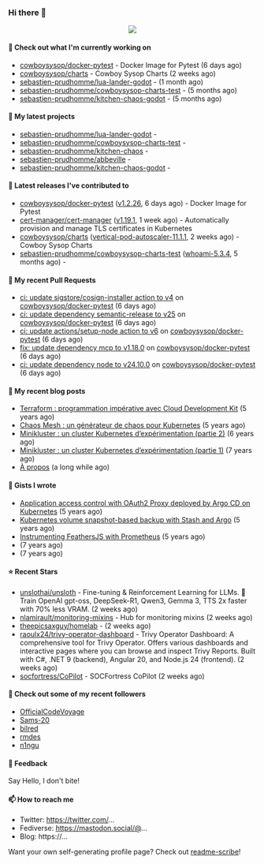 ### Hi there 👋

<p align="center"><img src="https://github-readme-stats.vercel.app/api?username=sebastien-prudhomme&show_icons=true&locale=en"/></p>

#### 👷 Check out what I'm currently working on

- [cowboysysop/docker-pytest](https://github.com/cowboysysop/docker-pytest) - Docker Image for Pytest (6 days ago)
- [cowboysysop/charts](https://github.com/cowboysysop/charts) - Cowboy Sysop Charts (2 weeks ago)
- [sebastien-prudhomme/lua-lander-godot](https://github.com/sebastien-prudhomme/lua-lander-godot) -  (1 month ago)
- [sebastien-prudhomme/cowboysysop-charts-test](https://github.com/sebastien-prudhomme/cowboysysop-charts-test) -  (5 months ago)
- [sebastien-prudhomme/kitchen-chaos-godot](https://github.com/sebastien-prudhomme/kitchen-chaos-godot) -  (5 months ago)

#### 🌱 My latest projects

- [sebastien-prudhomme/lua-lander-godot](https://github.com/sebastien-prudhomme/lua-lander-godot) - 
- [sebastien-prudhomme/cowboysysop-charts-test](https://github.com/sebastien-prudhomme/cowboysysop-charts-test) - 
- [sebastien-prudhomme/kitchen-chaos](https://github.com/sebastien-prudhomme/kitchen-chaos) - 
- [sebastien-prudhomme/abbeville](https://github.com/sebastien-prudhomme/abbeville) - 
- [sebastien-prudhomme/kitchen-chaos-godot](https://github.com/sebastien-prudhomme/kitchen-chaos-godot) - 

#### 🔭 Latest releases I've contributed to

- [cowboysysop/docker-pytest](https://github.com/cowboysysop/docker-pytest) ([v1.2.26](https://github.com/cowboysysop/docker-pytest/releases/tag/v1.2.26), 6 days ago) - Docker Image for Pytest
- [cert-manager/cert-manager](https://github.com/cert-manager/cert-manager) ([v1.19.1](https://github.com/cert-manager/cert-manager/releases/tag/v1.19.1), 1 week ago) - Automatically provision and manage TLS certificates in Kubernetes
- [cowboysysop/charts](https://github.com/cowboysysop/charts) ([vertical-pod-autoscaler-11.1.1](https://github.com/cowboysysop/charts/releases/tag/vertical-pod-autoscaler-11.1.1), 2 weeks ago) - Cowboy Sysop Charts
- [sebastien-prudhomme/cowboysysop-charts-test](https://github.com/sebastien-prudhomme/cowboysysop-charts-test) ([whoami-5.3.4](https://github.com/sebastien-prudhomme/cowboysysop-charts-test/releases/tag/whoami-5.3.4), 5 months ago) - 

#### 🔨 My recent Pull Requests

- [ci: update sigstore/cosign-installer action to v4](https://github.com/cowboysysop/docker-pytest/pull/595) on [cowboysysop/docker-pytest](https://github.com/cowboysysop/docker-pytest) (6 days ago)
- [ci: update dependency semantic-release to v25](https://github.com/cowboysysop/docker-pytest/pull/594) on [cowboysysop/docker-pytest](https://github.com/cowboysysop/docker-pytest) (6 days ago)
- [ci: update actions/setup-node action to v6](https://github.com/cowboysysop/docker-pytest/pull/593) on [cowboysysop/docker-pytest](https://github.com/cowboysysop/docker-pytest) (6 days ago)
- [fix: update dependency mcp to v1.18.0](https://github.com/cowboysysop/docker-pytest/pull/592) on [cowboysysop/docker-pytest](https://github.com/cowboysysop/docker-pytest) (6 days ago)
- [ci: update dependency node to v24.10.0](https://github.com/cowboysysop/docker-pytest/pull/591) on [cowboysysop/docker-pytest](https://github.com/cowboysysop/docker-pytest) (6 days ago)

#### 📜 My recent blog posts

- [Terraform : programmation impérative avec Cloud Development Kit](https://www.cowboysysop.com/post/terraform-programmation-imperative-avec-cloud-development-kit/) (5 years ago)
- [Chaos Mesh : un générateur de chaos pour Kubernetes](https://www.cowboysysop.com/post/chaos-mesh-un-generateur-de-chaos-pour-kubernetes/) (5 years ago)
- [Minikluster : un cluster Kubernetes d’expérimentation (partie 2)](https://www.cowboysysop.com/post/minikluster-un-cluster-kubernetes-d-experimentation-partie-2/) (6 years ago)
- [Minikluster : un cluster Kubernetes d’expérimentation (partie 1)](https://www.cowboysysop.com/post/minikluster-un-cluster-kubernetes-d-experimentation-partie-1/) (7 years ago)
- [À propos](https://www.cowboysysop.com/page/a-propos/) (a long while ago)

#### 📓 Gists I wrote

- [Application access control with OAuth2 Proxy deployed by Argo CD on Kubernetes](https://gist.github.com/c90af146c465305087d5f5a55990ca71) (5 years ago)
- [Kubernetes volume snapshot-based backup with Stash and Argo](https://gist.github.com/c53e870dc6b4987fefa4c36ea9f1187c) (5 years ago)
- [Instrumenting FeathersJS with Prometheus](https://gist.github.com/93ab307c8c03a9c5fdb1ff728f413855) (5 years ago)
- [](https://gist.github.com/9827398f4f792569e56351ac56e80b80) (7 years ago)
- [](https://gist.github.com/064f0ea019c9ff37b71ebc023c0a0c6b) (7 years ago)

#### ⭐ Recent Stars

- [unslothai/unsloth](https://github.com/unslothai/unsloth) - Fine-tuning &amp; Reinforcement Learning for LLMs. 🦥 Train OpenAI gpt-oss, DeepSeek-R1, Qwen3, Gemma 3, TTS 2x faster with 70% less VRAM. (2 weeks ago)
- [nlamirault/monitoring-mixins](https://github.com/nlamirault/monitoring-mixins) - Hub for monitoring mixins (2 weeks ago)
- [theepicsaxguy/homelab](https://github.com/theepicsaxguy/homelab) -  (2 weeks ago)
- [raoulx24/trivy-operator-dashboard](https://github.com/raoulx24/trivy-operator-dashboard) - Trivy Operator Dashboard: A comprehensive tool for Trivy Operator. Offers various dashboards and interactive pages where you can browse and inspect Trivy Reports. Built with C#, .NET 9 (backend), Angular 20, and Node.js 24 (frontend). (2 weeks ago)
- [socfortress/CoPilot](https://github.com/socfortress/CoPilot) - SOCFortress CoPilot (2 weeks ago)

#### 👯 Check out some of my recent followers

- [OfficialCodeVoyage](https://github.com/OfficialCodeVoyage)
- [Sams-20](https://github.com/Sams-20)
- [bilred](https://github.com/bilred)
- [rmdes](https://github.com/rmdes)
- [n1ngu](https://github.com/n1ngu)

#### 💬 Feedback

Say Hello, I don't bite!

#### 📫 How to reach me

- Twitter: https://twitter.com/...
- Fediverse: https://mastodon.social/@...
- Blog: https://...

Want your own self-generating profile page? Check out [readme-scribe](https://github.com/muesli/readme-scribe)!
